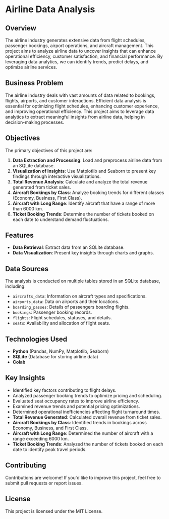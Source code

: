 # Airline Data Analysis

## Overview

The airline industry generates extensive data from flight schedules, passenger bookings, airport operations, and aircraft management. This project aims to analyze airline data to uncover insights that can enhance operational efficiency, customer satisfaction, and financial performance. By leveraging data analytics, we can identify trends, predict delays, and optimize airline services.

## Business Problem

The airline industry deals with vast amounts of data related to bookings, flights, airports, and customer interactions. Efficient data analysis is essential for optimizing flight schedules, enhancing customer experience, and improving operational efficiency. This project aims to leverage data analytics to extract meaningful insights from airline data, helping in decision-making processes.

## Objectives

The primary objectives of this project are:

1. **Data Extraction and Processing**: Load and preprocess airline data from an SQLite database.
2. **Visualization of Insights**: Use Matplotlib and Seaborn to present key findings through interactive visualizations.
3. **Total Revenue Analysis**: Calculate and analyze the total revenue generated from ticket sales.
4. **Aircraft Bookings by Class**: Analyze booking trends for different classes (Economy, Business, First Class).
5. **Aircraft with Long Range**: Identify aircraft that have a range of more than 6000 km.
6. **Ticket Booking Trends**: Determine the number of tickets booked on each date to understand demand fluctuations.

## Features

- **Data Retrieval**: Extract data from an SQLite database.
- **Data Visualization**: Present key insights through charts and graphs.

## Data Sources

The analysis is conducted on multiple tables stored in an SQLite database, including:

- `aircrafts_data`: Information on aircraft types and specifications.
- `airports_data`: Data on airports and their locations.
- `boarding_passes`: Details of passengers boarding flights.
- `bookings`: Passenger booking records.
- `flights`: Flight schedules, statuses, and details.
- `seats`: Availability and allocation of flight seats.

## Technologies Used

- **Python** (Pandas, NumPy, Matplotlib, Seaborn)
- **SQLite** (Database for storing airline data)
- **Colab**

## Key Insights

- Identified key factors contributing to flight delays.
- Analyzed passenger booking trends to optimize pricing and scheduling.
- Evaluated seat occupancy rates to improve airline efficiency.
- Examined revenue trends and potential pricing optimizations.
- Determined operational inefficiencies affecting flight turnaround times.
- **Total Revenue Generated**: Calculated overall revenue from ticket sales.
- **Aircraft Bookings by Class**: Identified trends in bookings across Economy, Business, and First Class.
- **Aircraft with Long Range**: Determined the number of aircraft with a range exceeding 6000 km.
- **Ticket Booking Trends**: Analyzed the number of tickets booked on each date to identify peak travel periods.

## Contributing

Contributions are welcome! If you'd like to improve this project, feel free to submit pull requests or report issues.

## License

This project is licensed under the MIT License.

